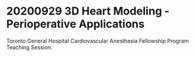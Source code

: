 # 20200929 3D Heart Modeling - Perioperative Applications
Toronto General Hospital Cardiovascular Anesthesia Fellowship Program Teaching Session.
